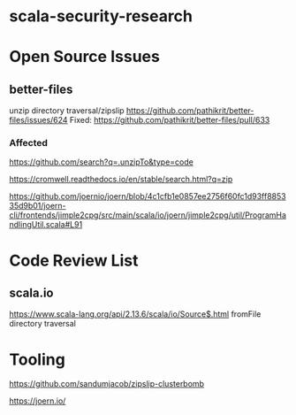 # scala-security-research

# Open Source Issues
## better-files
unzip directory traversal/zipslip
https://github.com/pathikrit/better-files/issues/624
Fixed: https://github.com/pathikrit/better-files/pull/633

### Affected
[https://github.com/search?q=.unzipTo&type=code
](https://github.com/search?q=.unzipTo+language%3Ascala&type=code)

[https://cromwell.readthedocs.io/en/stable/search.html?q=zip
](https://github.com/broadinstitute/cromwell)

[https://github.com/joernio/joern/blob/4c1cfb1e0857ee2756f60fc1d93ff885335d9b01/joern-cli/frontends/jimple2cpg/src/main/scala/io/joern/jimple2cpg/util/ProgramHandlingUtil.scala#L91
](https://github.com/joernio/joern)

# Code Review List
## scala.io
https://www.scala-lang.org/api/2.13.6/scala/io/Source$.html
fromFile directory traversal

# Tooling
https://github.com/sandumjacob/zipslip-clusterbomb

https://joern.io/
